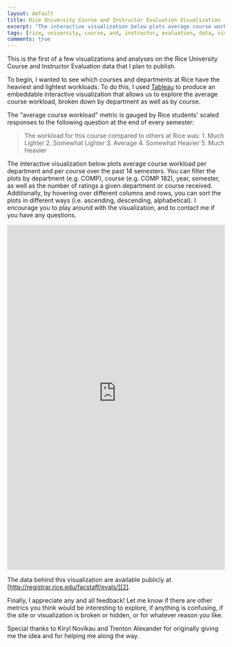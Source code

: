```yaml
---
layout: default
title: Rice University Course and Instructor Evaluation Visualization
excerpt: "The interactive visualization below plots average course workload per department and per course over the past 14 semesters."
tags: [rice, university, course, and, instructor, evaluation, data, visualization, tableau]
comments: true
---
```


This is the first of a few visualizations and analyses on the Rice University Course and Instructor Evaluation data that I plan to publish.

To begin, I wanted to see which courses and departments at Rice have the heaviest and lightest workloads. To do this, I used [Tableau][1] to produce an embeddable interactive visualization that allows us to explore the average course workload, broken down by department as well as by course.

The "average course workload" metric is gauged by Rice students' scaled responses to the following question at the end of every semester:


> The workload for this course compared to others at Rice was:
	1. Much Lighter
	2. Somewhat Lighter
	3. Average
	4. Somewhat Heavier
	5. Much Heavier

The interactive visualization below plots average course workload per department and per course over the past 14 semesters. You can filter the plots by department (e.g. COMP), course (e.g. COMP 182), year, semester, as well as the number of ratings a given department or course received. Additionally, by hovering over different columns and rows, you can sort the plots in different ways (i.e. ascending, descending, alphabetical). I encourage you to play around with the visualization, and to contact me if you have any questions.

<iframe height="800px" width="100%" src="https://public.tableausoftware.com/views/CourseandInstrucorEvaluationAnalysis/CourseandInstructorEvaluationAnalysis?:embed=y&:toolbar=no&:display_count=no" frameborder="0"></iframe>

The data behind this visualization are available publicly at [http://registrar.rice.edu/facstaff/evals/][2].

Finally, I appreciate any and all feedback! Let me know if there are other metrics you think would be interesting to explore, if anything is confusing, if the site or visualization is broken or hidden, or for whatever reason you like.

Special thanks to Kiryl Novikau and Trenton Alexander for originally giving me the idea and for helping me along the way.

[1]: http://www.tableausoftware.com/ "http://www.tableausoftware.com/"
[2]: http://registrar.rice.edu/facstaff/evals/ "http://registrar.rice.edu/facstaff/evals/"
  
